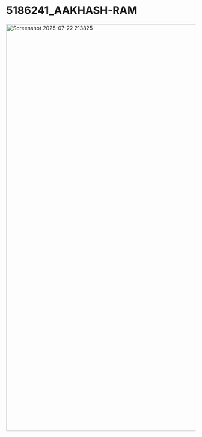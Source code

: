# 5186241_AAKHASH-RAM
<img width="1919" height="1079" alt="Screenshot 2025-07-22 213825" src="https://github.com/user-attachments/assets/5639119a-1784-4db6-a462-7cbc41488443" />
